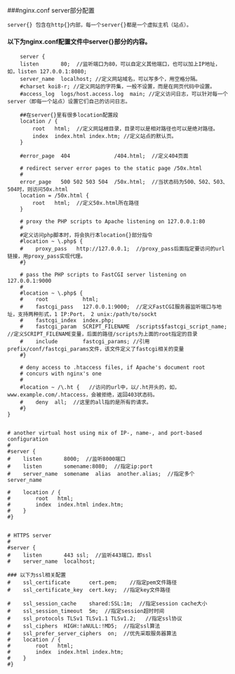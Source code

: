 ###nginx.conf server部分配置

    server{} 包含在http{}内部，每一个server{}都是一个虚拟主机（站点）。

#### 以下为nginx.conf配置文件中server{}部分的内容。

        server {
        listen       80;  //监听端口为80，可以自定义其他端口，也可以加上IP地址，如，listen 127.0.0.1:8080;
        server_name  localhost; //定义网站域名，可以写多个，用空格分隔。
        #charset koi8-r; //定义网站的字符集，一般不设置，而是在网页代码中设置。
        #access_log  logs/host.access.log  main; //定义访问日志，可以针对每一个server（即每一个站点）设置它们自己的访问日志。

        ##在server{}里有很多location配置段
        location / {
            root   html;  //定义网站根目录，目录可以是相对路径也可以是绝对路径。
            index  index.html index.htm; //定义站点的默认页。
        }

        #error_page  404              /404.html;  //定义404页面

        # redirect server error pages to the static page /50x.html
        #
        error_page   500 502 503 504  /50x.html;  //当状态码为500、502、503、504时，则访问50x.html
        location = /50x.html {
            root   html;  //定义50x.html所在路径
        }

        # proxy the PHP scripts to Apache listening on 127.0.0.1:80
        #
        #定义访问php脚本时，将会执行本location{}部分指令
        #location ~ \.php$ {
        #    proxy_pass   http://127.0.0.1;  //proxy_pass后面指定要访问的url链接，用proxy_pass实现代理。
        #}

        # pass the PHP scripts to FastCGI server listening on 127.0.0.1:9000
        #
        #location ~ \.php$ {
        #    root           html;
        #    fastcgi_pass   127.0.0.1:9000;  //定义FastCGI服务器监听端口与地址，支持两种形式，1 IP:Port， 2 unix:/path/to/sockt
        #    fastcgi_index  index.php;
        #    fastcgi_param  SCRIPT_FILENAME  /scripts$fastcgi_script_name;  //定义SCRIPT_FILENAME变量，后面的路径/scripts为上面的root指定的目录
        #    include        fastcgi_params; //引用prefix/conf/fastcgi_params文件，该文件定义了fastcgi相关的变量
        #}

        # deny access to .htaccess files, if Apache's document root
        # concurs with nginx's one
        # 
        #location ~ /\.ht {   //访问的url中，以/.ht开头的，如，www.example.com/.htaccess，会被拒绝，返回403状态码。
        #    deny  all;  //这里的all指的是所有的请求。
        #}
    }


    # another virtual host using mix of IP-, name-, and port-based configuration
    #
    #server {
    #    listen       8000;  //监听8000端口
    #    listen       somename:8080;  //指定ip:port
    #    server_name  somename  alias  another.alias;  //指定多个server_name

    #    location / {
    #        root   html;
    #        index  index.html index.htm;
    #    }
    #}


    # HTTPS server
    #
    #server {
    #    listen       443 ssl;  //监听443端口，即ssl
    #    server_name  localhost;

    ### 以下为ssl相关配置
    #    ssl_certificate      cert.pem;    //指定pem文件路径
    #    ssl_certificate_key  cert.key;  //指定key文件路径

    #    ssl_session_cache    shared:SSL:1m;  //指定session cache大小
    #    ssl_session_timeout  5m;  //指定session超时时间
    #    ssl_protocols TLSv1 TLSv1.1 TLSv1.2;   //指定ssl协议
    #    ssl_ciphers  HIGH:!aNULL:!MD5;  //指定ssl算法
    #    ssl_prefer_server_ciphers  on;  //优先采取服务器算法
    #    location / {
    #        root   html;
    #        index  index.html index.htm;
    #    }
    #}
